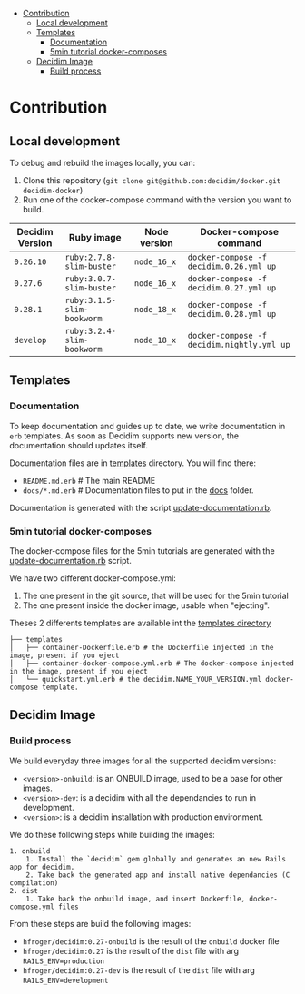 <!--
CONTRIBUTOR; WARNING
This file is generated by the /update-documentation.rb script. 
Don't edit it directly.

@see /update-documentation.rb
@see /templates/docs/contribute.md.erb
-->
<!-- START doctoc generated TOC please keep comment here to allow auto update -->
<!-- DON'T EDIT THIS SECTION, INSTEAD RE-RUN doctoc TO UPDATE -->
<!-- END doctoc generated TOC please keep comment here to allow auto update -->

- [Contribution](#contribution)
  - [Local development](#local-development)
  - [Templates](#templates)
    - [Documentation](#documentation)
    - [5min tutorial docker-composes](#5min-tutorial-docker-composes)
  - [Decidim Image](#decidim-image)
    - [Build process](#build-process)

<!-- END doctoc generated TOC please keep comment here to allow auto update -->

# Contribution

## Local development
To debug and rebuild the images locally, you can: 
1. Clone this repository (`git clone git@github.com:decidim/docker.git decidim-docker`)
2. Run one of the docker-compose command with the version you want to build. 

| Decidim Version   | Ruby image        | Node version      | Docker-compose command |
| ----------------- | ----------------- | ----------------- | ---------------------- |
| `0.26.10`         | `ruby:2.7.8-slim-buster`| `node_16_x`       | `docker-compose -f decidim.0.26.yml up` |
| `0.27.6`          | `ruby:3.0.7-slim-buster`| `node_16_x`       | `docker-compose -f decidim.0.27.yml up` |
| `0.28.1`          | `ruby:3.1.5-slim-bookworm`| `node_18_x`       | `docker-compose -f decidim.0.28.yml up` |
| `develop`         | `ruby:3.2.4-slim-bookworm`| `node_18_x`       | `docker-compose -f decidim.nightly.yml up` |

## Templates

### Documentation
To keep documentation and guides up to date, we write documentation in `erb` templates.
As soon as Decidim supports new version, the documentation should updates itself. 

Documentation files are in [templates](../templates) directory. You will find there: 

- `README.md.erb` # The main README
- `docs/*.md.erb` # Documentation files to put in the [docs](../docs) folder. 

Documentation is generated with the script [update-documentation.rb](../update-documentation.rb).

### 5min tutorial docker-composes
The docker-compose files for the 5min tutorials are generated with the [update-documentation.rb](../update-documentation.rb) script. 

We have two different docker-compose.yml: 
1. The one present in the git source, that will be used for the 5min tutorial
2. The one present inside the docker image, usable when "ejecting".

Theses 2 differents templates are available int the [templates directory](../templates)
```
├── templates
│   ├── container-Dockerfile.erb # the Dockerfile injected in the image, present if you eject
│   ├── container-docker-compose.yml.erb # The docker-compose injected in the image, present if you eject
│   └── quickstart.yml.erb # the decidim.NAME_YOUR_VERSION.yml docker-compose template.
```

## Decidim Image
### Build process
We build everyday three images for all the supported decidim versions: 

- `<version>-onbuild`: is an ONBUILD image, used to be a base for other images. 
- `<version>-dev`: is a decidim with all the dependancies to run in development. 
- `<version>`: is a decidim installation with production environment. 

We do these following steps while building the images: 

    1. onbuild
        1. Install the `decidim` gem globally and generates an new Rails app for decidim. 
        2. Take back the generated app and install native dependancies (C compilation)
    2. dist
        1. Take back the onbuild image, and insert Dockerfile, docker-compose.yml files 

From these steps are build the following images:
- `hfroger/decidim:0.27-onbuild` is the result of  the `onbuild` docker file
- `hfroger/decidim:0.27` is the result of the `dist` file with arg `RAILS_ENV=production`
- `hfroger/decidim:0.27-dev` is the result of the `dist` file with arg `RAILS_ENV=development`


